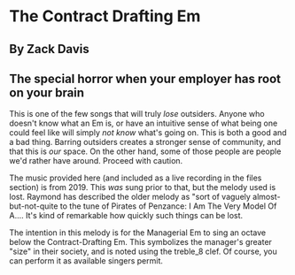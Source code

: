 # The Contract Drafting Em
## By Zack Davis
## The special horror when your employer has root on your brain

This is one of the few songs that will truly *lose* outsiders.  Anyone
who doesn't know what an Em is, or have an intuitive sense of what
being one could feel like will simply *not know* what's going on.
This is both a good and a bad thing.  Barring outsiders creates a
stronger sense of community, and that this is *our* space.  On the
other hand, some of those people are people we'd rather have around.
Proceed with caution.

The music provided here (and included as a live recording in the files
section) is from 2019.  This *was* sung prior to that,
but the melody used is lost.  Raymond has described the older melody
as "sort of vaguely almost-but-not-quite to the tune of Pirates of
Penzance: I Am The Very Model Of A.... It's kind of remarkable how
quickly such things can be lost.


The intention in this melody is for the Managerial Em to sing an
octave below the Contract-Drafting Em.  This symbolizes the manager's
greater "size" in their society, and is noted using the treble_8
clef.  Of course, you can perform it as available singers permit.